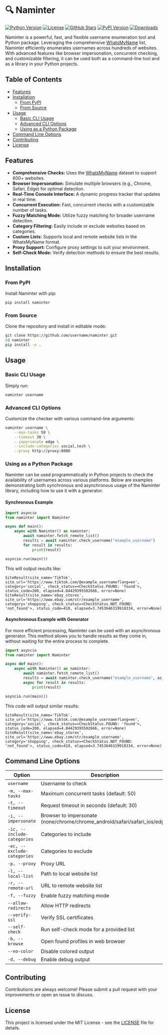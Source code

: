 # 🔍 Naminter

[![Python Version](https://img.shields.io/badge/python-3.8%2B-blue)](https://www.python.org/downloads/)
[![License](https://img.shields.io/badge/license-MIT-green)](LICENSE)
[![GitHub Stars](https://img.shields.io/github/stars/3xp0rt/naminter?style=social)](https://github.com/3xp0rt/naminter)
[![PyPI Version](https://img.shields.io/pypi/v/naminter)](https://pypi.org/project/naminter/)
[![Downloads](https://img.shields.io/pypi/dm/naminter)](https://pypi.org/project/naminter/)

Naminter is a powerful, fast, and flexible username enumeration tool and Python package. Leveraging the comprehensive [WhatsMyName](https://github.com/WebBreacher/WhatsMyName) list, Naminter efficiently enumerates usernames across hundreds of websites. With advanced features like browser impersonation, concurrent checking, and customizable filtering, it can be used both as a command-line tool and as a library in your Python projects.

## Table of Contents

- [Features](#features)
- [Installation](#installation)
  - [From PyPI](#from-pypi)
  - [From Source](#from-source)
- [Usage](#usage)
  - [Basic CLI Usage](#basic-cli-usage)
  - [Advanced CLI Options](#advanced-cli-options)
  - [Using as a Python Package](#using-as-a-python-package)
- [Command Line Options](#command-line-options)
- [Contributing](#contributing)
- [License](#license)

## Features

- **Comprehensive Checks:** Uses the [WhatsMyName](https://github.com/WebBreacher/WhatsMyName) dataset to support 600+ websites.
- **Browser Impersonation:** Simulate multiple browsers (e.g., Chrome, Safari, Edge) for optimal detection.
- **Real-Time Console Interface:** A dynamic progress tracker that updates in real time.
- **Concurrent Execution:** Fast, concurrent checks with a customizable number of tasks.
- **Fuzzy Matching Mode:** Utilize fuzzy matching for broader username detection.
- **Category Filtering:** Easily include or exclude websites based on categories.
- **Custom Lists:** Supports local and remote website lists in the WhatsMyName format.
- **Proxy Support:** Configure proxy settings to suit your environment.
- **Self-Check Mode:** Verify detection methods to ensure the best results.

## Installation

### From PyPI

Install Naminter with pip:

```bash
pip install naminter
```

### From Source

Clone the repository and install in editable mode:

```bash
git clone https://github.com/username/naminter.git
cd naminter
pip install -e .
```

## Usage

### Basic CLI Usage

Simply run:

```bash
naminter username
```

### Advanced CLI Options

Customize the checker with various command-line arguments:

```bash
naminter username \
    --max-tasks 50 \
    --timeout 30 \
    --impersonate edge \
    --include-categories social,tech \
    --proxy http://proxy:8080
```

### Using as a Python Package

Naminter can be used programmatically in Python projects to check the availability of usernames across various platforms. Below are examples demonstrating both synchronous and asynchronous usage of the Naminter library, including how to use it with a generator.

#### Synchronous Example

```python
import asyncio
from naminter import Naminter

async def main():
    async with Naminter() as naminter:
        await naminter.fetch_remote_list()
        results = await naminter.check_username("example_username")
        for result in results:
            print(result)

asyncio.run(main())
```

This will output results like:

```
SiteResult(site_name='TikTok', site_url='https://www.tiktok.com/@example_username?lang=en', category='social', check_status=<CheckStatus.FOUND: 'found'>, status_code=200, elapsed=4.04429395502666, error=None)
SiteResult(site_name='ebay_stores', site_url='https://www.ebay.com/str/example_username', category='shopping', check_status=<CheckStatus.NOT_FOUND: 'not_found'>, status_code=410, elapsed=3.7453646319918334, error=None)
```

#### Asynchronous Example with Generator

For more efficient processing, Naminter can be used with an asynchronous generator. This method allows you to handle results as they come in, without waiting for the entire process to complete.

```python
import asyncio
from naminter import Naminter

async def main():
    async with Naminter() as naminter:
        await naminter.fetch_remote_list()
        results = await naminter.check_username("example_username", as_generator=True)
        async for result in results:
            print(result)

asyncio.run(main())
```

This code will output similar results:

```
SiteResult(site_name='TikTok', site_url='https://www.tiktok.com/@example_username?lang=en', category='social', check_status=<CheckStatus.FOUND: 'found'>, status_code=200, elapsed=4.04429395502666, error=None)
SiteResult(site_name='ebay_stores', site_url='https://www.ebay.com/str/example_username', category='shopping', check_status=<CheckStatus.NOT_FOUND: 'not_found'>, status_code=410, elapsed=3.7453646319918334, error=None)
```

## Command Line Options

| Option                      | Description                                                |
|-----------------------------|------------------------------------------------------------|
| `username`                  | Username to check                                          |
| `-m, --max-tasks`           | Maximum concurrent tasks (default: 50)                     |
| `-t, --timeout`             | Request timeout in seconds (default: 30)                   |
| `-i, --impersonate`         | Browser to impersonate (none/chrome/chrome_android/safari/safari_ios/edge) |
| `-ic, --include-categories` | Categories to include                                      |
| `-ec, --exclude-categories` | Categories to exclude                                      |
| `-p, --proxy`               | Proxy URL                                                  |
| `-l, --local-list`          | Path to local website list                                 |
| `-r, --remote-url`          | URL to remote website list                                 |
| `-f, --fuzzy`               | Enable fuzzy matching mode                                 |
| `--allow-redirects`         | Allow HTTP redirects                                       |
| `--verify-ssl`              | Verify SSL certificates                                    |
| `--self-check`              | Run self-check mode for a provided list                    |
| `-b, --browse`              | Open found profiles in web browser                         |
| `--no-color`                | Disable colored output                                     |
| `-d, --debug`               | Enable debug output                                        |

## Contributing

Contributions are always welcome! Please submit a pull request with your improvements or open an issue to discuss.

## License

This project is licensed under the MIT License - see the [LICENSE](LICENSE) file for details.
